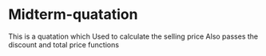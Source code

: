# Midterm-quatation
This is a quatation which Used to calculate the selling price Also passes the discount and total price functions

